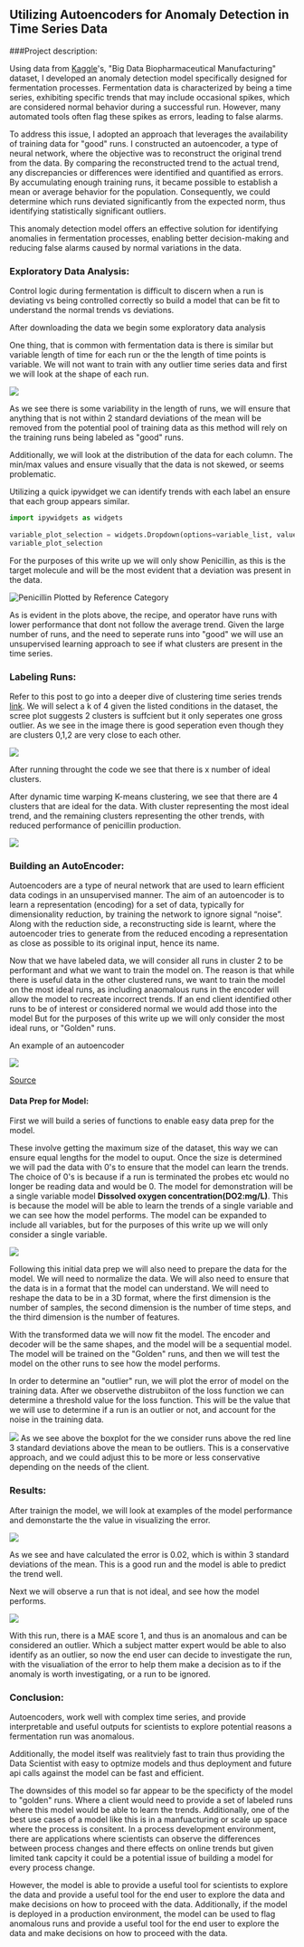 ## Utilizing Autoencoders for Anomaly Detection in Time Series Data

###Project description:

Using data from [Kaggle](https://www.kaggle.com/datasets/stephengoldie/big-databiopharmaceutical-manufacturing)'s, "Big Data Biopharmaceutical Manufacturing" dataset, I developed an anomaly detection model specifically designed for fermentation processes. Fermentation data is characterized by being a time series, exhibiting specific trends that may include occasional spikes, which are considered normal behavior during a successful run. However, many automated tools often flag these spikes as errors, leading to false alarms.

To address this issue, I adopted an approach that leverages the availability of training data for "good" runs. I constructed an autoencoder, a type of neural network, where the objective was to reconstruct the original trend from the data. By comparing the reconstructed trend to the actual trend, any discrepancies or differences were identified and quantified as errors. By accumulating enough training runs, it became possible to establish a mean or average behavior for the population. Consequently, we could determine which runs deviated significantly from the expected norm, thus identifying statistically significant outliers.

This anomaly detection model offers an effective solution for identifying anomalies in fermentation processes, enabling better decision-making and reducing false alarms caused by normal variations in the data.

 <!-- I created an anomaly detection model that allows for fermentation process. Because fermentation data is a time series, with specific trends having "spikes" as part of a good run, a lot automated tooling will detect errors, when they are actually normal behaviors. The apporach i took was that since there is training data for "good" runs, we will build an autoencoder, whrre the reconstruction will be compared to the original trend. Any difference between actual and predicted will be summarized as error. Thus with enough runs, we can determine a mean for the population and see which runs are statistically an outlier. -->

### Exploratory Data Analysis:

Control logic during fermentation is difficult to discern when a run is deviating vs being controlled correctly so build a model that can be fit to understand the normal trends vs deviations. 

After downloading the data we begin some exploratory data analysis 

One thing, that is common with fermentation data is there is similar but variable length of time for each run or the the length of time points is variable. We will not want to train with any outlier time series data and first we will look at the shape of each run.

<img src="images/ae_ferm/hist_rows_by_batch.png?raw=true"/>

As we see there is some variability in the length of runs, we will ensure that anything that is not within 2 standard deviations of the mean will be removed from the potential pool of training data as this method will rely on the training runs being labeled as "good" runs.

Additionally, we will look at the distribution of the data for each column. The min/max values and ensure visually that the data is not skewed, or seems problematic.

Utilizing a quick ipywidget we can identify trends with each label an ensure that each group appears similar.

```python
import ipywidgets as widgets
 
variable_plot_selection = widgets.Dropdown(options=variable_list, value = 'Penicillin concentration(P:g/L)')
variable_plot_selection
```
For the purposes of this write up we will only show Penicillin, as this is the target molecule and will be the most evident that a deviation was present in the data. 

![Penicillin Plotted by Reference Category](images/ae_ferm/image.png)

As is evident in the plots above, the recipe, and operator have runs with lower performance that dont not follow the average trend. Given the large number of runs, and the need to seperate runs into "good" we will use an unsupervised learning approach to see if what clusters are present in the time series.

### Labeling Runs:
Refer to this post to go into a deeper dive of clustering time series trends [link](/time_series_clustering). We will select a k of 4 given the listed conditions in the dataset, the scree plot suggests 2 clusters is suffcient but it only seperates one gross outlier. As we see in the image there is good seperation even though they are clusters 0,1,2 are very close to each other.

<img src="images/ae_ferm/Clusters.png?raw=true"/>

After running throught the code we see that there is x number of ideal clusters.

After dynamic time warping K-means clustering, we see that there are 4 clusters that are ideal for the data. With cluster representing the most ideal trend, and the remaining clusters representing the other trends, with reduced performance of penicillin production.

<img src="images/ae_ferm/clusters_penicillin.png?raw=true"/>

### Building an AutoEncoder:
Autoencoders are a type of neural network that are used to learn efficient data codings in an unsupervised manner. The aim of an autoencoder is to learn a representation (encoding) for a set of data, typically for dimensionality reduction, by training the network to ignore signal “noise”. Along with the reduction side, a reconstructing side is learnt, where the autoencoder tries to generate from the reduced encoding a representation as close as possible to its original input, hence its name.

Now that we have labeled data, we will consider all runs in cluster 2 to be performant and what we want to train the model on. The reason is that while there is useful data in the other clustered runs, we want to train the model on the most ideal runs, as including anaomalous runs in the encoder will allow the model to recreate incorrect trends. If an end client identified other runs to be of interest or considered normal we would add those into the model But for the purposes of this write up we will only consider the most ideal runs, or "Golden" runs.

An example of an autoencoder 

<img src="images/ae_ferm/Autoencoders-graph.png?raw=true"/>

[Source](https://www.compthree.com/blog/autoencoder/)




#### Data Prep for Model:

First we will build a series of functions to enable easy data prep for the model.

These involve getting the maximum size of the dataset, this way we can ensure equal lengths for the model to ouput.
Once the size is determined we will pad the data with 0's to ensure that the model can learn the trends. The choice of 0's is because if a run is terminated the probes etc would no longer be reading data and would be 0.
The model for demonstration will be a single variable model **Dissolved oxygen concentration(DO2:mg/L)**. This is because the model will be able to learn the trends of a single variable and we can see how the model performs. The model can be expanded to include all variables, but for the purposes of this write up we will only consider a single variable.

 <img src="images/ae_ferm/AE-Control-Run.png?raw=true"/>

Following this initial data prep we will also need to prepare the data for the model. We will need to normalize the data. We will also need to ensure that the data is in a format that the model can understand. We will need to reshape the data to be in a 3D format, where the first dimension is the number of samples, the second dimension is the number of time steps, and the third dimension is the number of features. 

With the transformed data we will now fit the model. The encoder and decoder will be the same shapes, and the model will be a sequential model. The model will be trained on the "Golden" runs, and then we will test the model on the other runs to see how the model performs.

In order to determine an "outlier" run, we will plot the error of model on the training data. After we observethe distrubiiton of the loss function we can determine a threshold value for the loss function. This will be the value that we will use to determine if a run is an outlier or not, and account for the noise in the training data.

 <img src="images/ae_ferm/loss_dist.png?raw=true"/>
As we see above the boxplot for the we consider runs above the red line 3 standard deviations above the mean to be outliers. This is a conservative approach, and we could adjust this to be more or less conservative depending on the needs of the client.

### Results:


After trainign the model, we will look at examples of the model performance and demonstarte the the value in visualizing the error. 

<img src="images/ae_ferm/good_mae_01.png?raw=true"/>

As we see and have calculated the error is 0.02, which is within 3 standard deviations of the mean. This is a good run and the model is able to predict the trend well.

Next we will observe a run that is not ideal, and see how the model performs.

<img src="images/ae_ferm/anomalous_mae.png?raw=true"/>

With this run, there is a MAE score 1, and thus is an anomalous and can be considered an outlier. Which a subject matter expert would be able to also identify as an outlier, so now the end user can decide to investigate the run, with the visualiation of the error to help them make a decision as to if the anomaly is worth investigating, or a run to be ignored.

### Conclusion:

Autoencoders, work well with complex time series, and provide interpretable and useful outputs for scientists to explore potential reasons a fermentation run was anomalous.

Additionally, the model itself was realitviely fast to train thus providing the Data Scientist with easy to optmize models and thus deployment and future api calls against the model can be fast and efficient.

The downsides of this model so far appear to be the specificty of the model to "golden" runs. Where a client would need to provide a set of labeled runs where this model would be able to learn the trends. Additionally, one of the best use cases of a model like this is in a manfuacturing or scale up space where the process is consitent. In a process development environment, there are applications where scientists can observe the differences between process changes and there effects on online trends but given limited tank capcity it could be a potential issue of building a model for every process change.

However, the model is able to provide a useful tool for scientists to explore the data and provide a useful tool for the end user to explore the data and make decisions on how to proceed with the data. Additionally, if the model is deployed in a production environment, the model can be used to flag anomalous runs and provide a useful tool for the end user to explore the data and make decisions on how to proceed with the data.


<!-- 

```javascript
if (isAwesome){
  return true
}
```

### 2. Assess assumptions on which statistical inference will be based

```javascript
if (isAwesome){
  return true
}
```

### 3. Support the selection of appropriate statistical tools and techniques

<img src="images/dummy_thumbnail.jpg?raw=true"/>

### 4. Provide a basis for further data collection through surveys or experiments

Sed ut perspiciatis unde omnis iste natus error sit voluptatem accusantium doloremque laudantium, totam rem aperiam, eaque ipsa quae ab illo inventore veritatis et quasi architecto beatae vitae dicta sunt explicabo. 

For more details see [GitHub Flavored Markdown](https://guides.github.com/features/mastering-markdown/). -->
